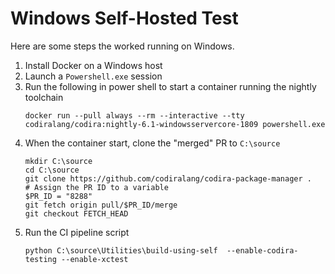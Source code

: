# Windows Self-Hosted Test

Here are some steps the worked running on Windows.

1. Install Docker on a Windows host
2. Launch a `Powershell.exe` session
3. Run the following in power shell to start a container running the nightly toolchain
    ```
    docker run --pull always --rm --interactive --tty codiralang/codira:nightly-6.1-windowsservercore-1809 powershell.exe
    ```
4. When the container start, clone the "merged" PR to `C:\source`
    ```
    mkdir C:\source
    cd C:\source
    git clone https://github.com/codiralang/codira-package-manager .
    # Assign the PR ID to a variable
    $PR_ID = "8288"
    git fetch origin pull/$PR_ID/merge
    git checkout FETCH_HEAD
    ```
5. Run the CI pipeline script
    ```
    python C:\source\Utilities\build-using-self  --enable-codira-testing --enable-xctest
    ```
